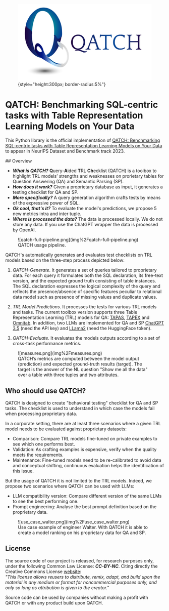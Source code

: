 <figure markdown>

![QATCH_logo](./img/qatch_logo_verticale.jpg "QATCH-logo"){style="height:300px; border-radius:5%"}

  <figcaption></figcaption>

</figure>

# QATCH: Benchmarking SQL-centric tasks with Table Representation Learning Models on Your Data

This Python library is the official implementation of
[QATCH: Benchmarking SQL-centric tasks with Table Representation Learning Models on Your Data]()
to appear in NeurIPS Dataset and Benchmark track 2023.

##󠁶󠁵󠁭󠁡󠁰󠁿 Overview

* ***What is QATCH?*** **Q**uery-**A**ided **T**RL **Ch**ecklist (QATCH) is a toolbox to highlight TRL models’ strengths
  and weaknesses on prorietary tables for Question Answering (QA) and Semantic Parsing (SP).
* ***How does it work?*** Given a proprietary database as input, it generates a testing checklist for QA and SP.
* ***More specifically?*** A query generation algorithm crafts tests by means of the expressive power of SQL.
* ***Ok cool, that's it?*** To evaluate the model's predictions, we propose 5 new metrics intra and inter tuple.
* ***Where is processed the data?*** The data is processed locally. We do not store any data. If you use the ChatGPT
  wrapper the data is processed by OpenAI.

<figure markdown>
![qatch-full-pipeline.png](img%2Fqatch-full-pipeline.png)
 <figcaption>QATCH usage pipeline.</figcaption>
</figure>

QATCH's automatically generates and evaluates test checklists on TRL models based on the three-step process depicted
below:

1. *QATCH-Generate*. It generates a set of queries tailored to proprietary data. For each query it formulates both the
   SQL declaration, its free-text version, and the expected ground truth consisting of table instances.
   The SQL declaration expresses the logical complexity of the query and reflects the presence/absence of specific
   features peculiar to relational data model such as presence of missing values and duplicate values.

2. *TRL Model Predictions*. It processes the tests for various TRL models and tasks. The current toolbox version
   supports three Table Representation Learning (TRL) models for
   QA: [TAPAS](https://github.com/google-research/tapas), [TAPEX](https://github.com/microsoft/Table-Pretraining)
   and [Omnitab](https://github.com/jzbjyb/OmniTab).
   In addition, two LLMs are implemented for QA and SP [ChatGPT 3.5](https://openai.com/blog/chatgpt) (need the API key)
   and [LLama2](https://huggingface.co/blog/llama2) (need the HuggingFace token).

3. *QATCH-Evaluate*. It evaluates the models outputs according to a set of cross-task performance metrics.

<figure markdown>
![measures.png](img%2Fmeasures.png)
 <figcaption>QATCH’s metrics are computed between the model output (prediction) and expected 
ground-truth results (target). The target is the answer of the NL question "Show me all the data" over
a table with three tuples and two attributes.</figcaption>
</figure>

## Who should use QATCH?

QATCH is designed to create "behavioral testing" checklist for QA and SP tasks.
The checklist is used to understand in which case the models fail when processing proprietary data.

In a corporate setting, there are at least three scenarios where a given TRL model needs to be evaluated
against proprietary datasets:

- Comparison: Compare TRL models fine-tuned on private examples to see which one performs best.
- Validation: As crafting examples is expensive, verify when the quality meets the requirements.
- Maintenance: Fine-tuned models need to be re-calibrated to avoid data and conceptual shifting,
  continuous evaluation helps the identification of this issue.

But the usage of QATCH it is not limited to the TRL models. Indeed, we propose two scenarios
where QATCH can be used with LLMs:

- LLM compatibility version: Compare different version of the same LLMs to see the best performing one.
- Prompt engineering: Analyse the best prompt definition based on the proprietary data.

<figure markdown>
![use_case_walter.png](img%2Fuse_case_walter.png)
 <figcaption>Use case example of engineer Walter. 
With QATCH it is able to create a model ranking on his proprietary data for QA and SP. </figcaption>
</figure>


## License
The source code of our project is released, for research purposes only, under the following Common
Law License: ***CC-BY-NC***. Citing directly the Creative Commons
License [website](https://creativecommons.org/about/cclicenses/):<br>
*"This license allows reusers to distribute, remix, adapt, and build upon the material
in any medium or format for noncommercial purposes only, and only so long as attribution is given to the creator."*

Source code can be used by companies without making a profit with QATCH or with any product build upon QATCH. 


